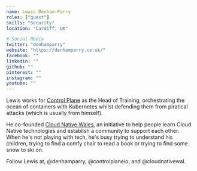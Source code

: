 ```yaml
---
name: Lewis Denham-Parry
roles: ["guest"]
skills: "Security"
location: "Cardiff, UK"

# Social Media
twitter: "denhamparry"
website: "https://denhamparry.co.uk/"
facebook: ""
linkedin: ""
github: ""
pinterest: ""
instagram: ""
youtube: ""
---
```


Lewis works for [Control Plane](https://control-plane.io/) as the Head of Training, orchestrating the ocean of containers with Kubernetes whilst defending them from piratical attacks (which is usually from himself).

He co-founded [Cloud Native Wales](https://cloudnativewales.io/), an initiative 
to help people learn Cloud Native technologies and establish a community to support each other. 
When he's not playing with tech, he's busy trying to understand his children, trying to find a comfy chair to read a book or trying to find some snow to ski on. 

Follow Lewis at, @denhamparry, @controlplaneio, and @cloudnativewal.

<!--more-->

